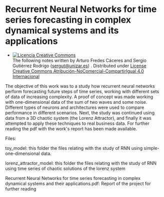 # Recurrent Neural Networks for time series forecasting in complex dynamical systems and its applications
- <a rel="license" href="http://creativecommons.org/licenses/by-nc-sa/4.0/"><img alt="Licencia Creative Commons" style="border-width:0" src="https://i.creativecommons.org/l/by-nc-sa/4.0/88x31.png" /></a><br /><span xmlns:dct="http://purl.org/dc/terms/" property="dct:title"></span> The following notes written by  <span xmlns:cc="http://creativecommons.org/ns#" property="cc:attributionName"> Arturo Fredes Cáceres and Sergio Gutiérrez Rodrigo (<sergut@unizar.es>) </span>. Distributed under  <a rel="license" href="http://creativecommons.org/licenses/by-nc-sa/4.0/">License Creative Commons Atribución-NoComercial-CompartirIgual 4.0 Internacional</a>


The objective of this work was to a study how recurrent neural networks perform forecasting future steps of time series, working with different sets of data of increasing complexity. A proof of concept was made working with one-dimensional data of the sum of two waves and some noise. Different types of neurons and architectures were used to compare performance in different scenarios. Next, the study was continued using data from a 3D chaotic system (the Lorenz Attractor), and finally it was attempted to apply these techniques to real business data. For further reading the pdf with the work's report has been made available.

Files:

toy_model: this folder the files relating with the study of RNN using simple-one-dimensional data.

lorenz_attractor_model: this folder the files relating with the study of RNN using time series of chaotic solutions of the lorenz system

Recurrent Neural Networks for time series forecasting in complex dynamical systems and their applications.pdf: Report of the project for further reading


        
